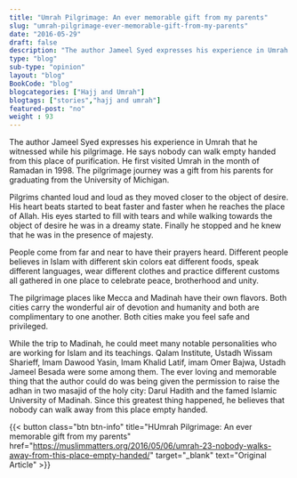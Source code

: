 ```yaml
--- 
title: "Umrah Pilgrimage: An ever memorable gift from my parents" 
slug: "umrah-pilgrimage-ever-memorable-gift-from-my-parents"
date: "2016-05-29" 
draft: false 
description: "The author Jameel Syed expresses his experience in Umrah that he witnessed while his pilgrimage." 
type: "blog"
sub-type: "opinion" 
layout: "blog" 
BookCode: "blog"
blogcategories: ["Hajj and Umrah"]
blogtags: ["stories","hajj and umrah"]
featured-post: "no"
weight : 93
---  
```

 The author Jameel Syed expresses his experience in Umrah that he witnessed while his pilgrimage. He says nobody can walk empty handed from this place of purification. He first visited Umrah in the month of Ramadan in 1998. The pilgrimage journey was a gift from his parents for graduating from the University of Michigan.

Pilgrims chanted loud and loud as they moved closer to the object of desire. His heart beats started to beat faster and faster when he reaches the place of Allah. His eyes started to fill with tears and while walking towards the object of desire he was in a dreamy state. Finally he stopped and he knew that he was in the presence of majesty.

People come from far and near to have their prayers heard. Different people believes in Islam with different skin colors eat different foods, speak different languages, wear different clothes and practice different customs all gathered in one place to celebrate peace, brotherhood and unity.

The pilgrimage places like Mecca and Madinah have their own flavors. Both cities carry the wonderful air of devotion and humanity and both are complimentary to one another. Both cities make you feel safe and privileged.

While the trip to Madinah, he could meet many notable personalities who are working for Islam and its teachings. Qalam Institute, Ustadh Wissam Sharieff, Imam Dawood Yasin, Imam Khalid Latif, imam Omer Bajwa, Ustadh Jameel Besada were some among them. The ever loving and memorable thing that the author could do was being given the permission to raise the adhan in two masajid of the holy city: Darul Hadith and the famed Islamic University of Madinah. Since this greatest thing happened, he believes that nobody can walk away from this place empty handed.

{{< button class="btn btn-info" title="HUmrah Pilgrimage: An ever memorable gift from my parents" href="https://muslimmatters.org/2016/05/06/umrah-23-nobody-walks-away-from-this-place-empty-handed/" target="_blank" text="Original Article" >}}
